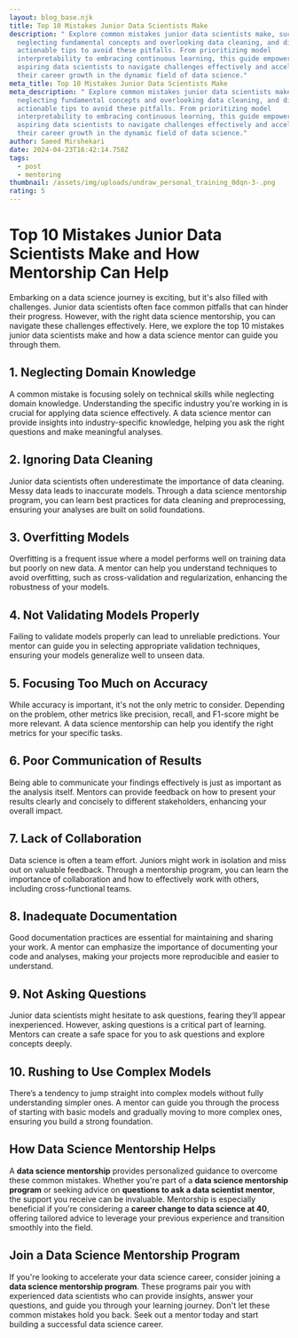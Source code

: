 ```yaml
---
layout: blog_base.njk
title: Top 10 Mistakes Junior Data Scientists Make
description: " Explore common mistakes junior data scientists make, such as
  neglecting fundamental concepts and overlooking data cleaning, and discover
  actionable tips to avoid these pitfalls. From prioritizing model
  interpretability to embracing continuous learning, this guide empowers
  aspiring data scientists to navigate challenges effectively and accelerate
  their career growth in the dynamic field of data science."
meta_title: Top 10 Mistakes Junior Data Scientists Make
meta_description: " Explore common mistakes junior data scientists make, such as
  neglecting fundamental concepts and overlooking data cleaning, and discover
  actionable tips to avoid these pitfalls. From prioritizing model
  interpretability to embracing continuous learning, this guide empowers
  aspiring data scientists to navigate challenges effectively and accelerate
  their career growth in the dynamic field of data science."
author: Saeed Mirshekari
date: 2024-04-23T16:42:14.758Z
tags:
  - post
  - mentoring
thumbnail: /assets/img/uploads/undraw_personal_training_0dqn-3-.png
rating: 5
---
```

# Top 10 Mistakes Junior Data Scientists Make and How Mentorship Can Help

Embarking on a data science journey is exciting, but it's also filled with challenges. Junior data scientists often face common pitfalls that can hinder their progress. However, with the right data science mentorship, you can navigate these challenges effectively. Here, we explore the top 10 mistakes junior data scientists make and how a data science mentor can guide you through them.

## 1. Neglecting Domain Knowledge

A common mistake is focusing solely on technical skills while neglecting domain knowledge. Understanding the specific industry you're working in is crucial for applying data science effectively. A data science mentor can provide insights into industry-specific knowledge, helping you ask the right questions and make meaningful analyses.

## 2. Ignoring Data Cleaning

Junior data scientists often underestimate the importance of data cleaning. Messy data leads to inaccurate models. Through a data science mentorship program, you can learn best practices for data cleaning and preprocessing, ensuring your analyses are built on solid foundations.

## 3. Overfitting Models

Overfitting is a frequent issue where a model performs well on training data but poorly on new data. A mentor can help you understand techniques to avoid overfitting, such as cross-validation and regularization, enhancing the robustness of your models.

## 4. Not Validating Models Properly

Failing to validate models properly can lead to unreliable predictions. Your mentor can guide you in selecting appropriate validation techniques, ensuring your models generalize well to unseen data.

## 5. Focusing Too Much on Accuracy

While accuracy is important, it's not the only metric to consider. Depending on the problem, other metrics like precision, recall, and F1-score might be more relevant. A data science mentorship can help you identify the right metrics for your specific tasks.

## 6. Poor Communication of Results

Being able to communicate your findings effectively is just as important as the analysis itself. Mentors can provide feedback on how to present your results clearly and concisely to different stakeholders, enhancing your overall impact.

## 7. Lack of Collaboration

Data science is often a team effort. Juniors might work in isolation and miss out on valuable feedback. Through a mentorship program, you can learn the importance of collaboration and how to effectively work with others, including cross-functional teams.

## 8. Inadequate Documentation

Good documentation practices are essential for maintaining and sharing your work. A mentor can emphasize the importance of documenting your code and analyses, making your projects more reproducible and easier to understand.

## 9. Not Asking Questions

Junior data scientists might hesitate to ask questions, fearing they’ll appear inexperienced. However, asking questions is a critical part of learning. Mentors can create a safe space for you to ask questions and explore concepts deeply.

## 10. Rushing to Use Complex Models

There’s a tendency to jump straight into complex models without fully understanding simpler ones. A mentor can guide you through the process of starting with basic models and gradually moving to more complex ones, ensuring you build a strong foundation.

## How Data Science Mentorship Helps

A **data science mentorship** provides personalized guidance to overcome these common mistakes. Whether you're part of a **data science mentorship program** or seeking advice on **questions to ask a data scientist mentor**, the support you receive can be invaluable. Mentorship is especially beneficial if you're considering a **career change to data science at 40**, offering tailored advice to leverage your previous experience and transition smoothly into the field.

## Join a Data Science Mentorship Program

If you're looking to accelerate your data science career, consider joining a **data science mentorship program**. These programs pair you with experienced data scientists who can provide insights, answer your questions, and guide you through your learning journey. Don't let these common mistakes hold you back. Seek out a mentor today and start building a successful data science career.

